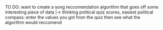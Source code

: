 TO DO: want to create a song reccomendation algorithm that goes off some interesting piece of data
  |-> thinking political quiz scores, easiest political compass: enter the values you got from the quiz then see what the algorithm would reccomend